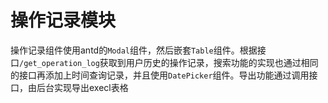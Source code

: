 # 操作记录模块

操作记录组件使用antd的`Modal`组件，然后嵌套`Table`组件。根据接口`/get_operation_log`获取到用户历史的操作记录，搜索功能的实现也通过相同的接口再添加上时间查询记录，并且使用`DatePicker`组件。导出功能通过调用接口，由后台实现导出execl表格